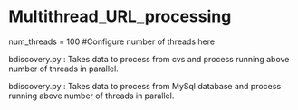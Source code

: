 # Multithread_URL_processing
num_threads = 100 #Configure number of threads here

bdiscovery.py : Takes data to process from cvs and process running above number of threads in parallel.

bdiscovery.py : Takes data to process from MySql database and process running above number of threads in parallel.
